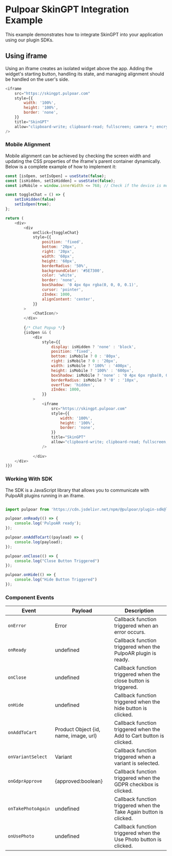 # Pulpoar SkinGPT Integration Example

This example demonstrates how to integrate SkinGPT into your application using our plugin SDKs.

## Using iframe
Using an iframe creates an isolated widget above the app. Adding the widget's starting button, handling its state, and managing alignment should be handled on the user's side.

```js
<iframe
    src="https://skingpt.pulpoar.com"
    style={{
        width: '100%',
        height: '100%',
        border: 'none',
    }}
    title="SkinGPT"
    allow="clipboard-write; clipboard-read; fullscreen; camera *; encrypted-media;"
/>
```
### Mobile Alignment
Mobile alignment can be achieved by checking the screen width and updating the CSS properties of the iframe's parent container dynamically. Below is a complete example of how to implement it:
```js
const [isOpen, setIsOpen] = useState(false);
const [isHidden, setIsHidden] = useState(false);
const isMobile = window.innerWidth <= 768; // Check if the device is mobile

const toggleChat = () => {
    setIsHidden(false)
    setIsOpen(true);
};

return (
    <div>
        <div
            onClick={toggleChat}
            style={{
                position: 'fixed',
                bottom: '20px',
                right: '20px',
                width: '60px',
                height: '60px',
                borderRadius: '50%',
                backgroundColor: '#5E7300',
                color: 'white',
                border: 'none',
                boxShadow: '0 4px 6px rgba(0, 0, 0, 0.1)',
                cursor: 'pointer',
                zIndex: 1000,
                alignContent: 'center',
            }}
        >
            <ChatIcon/>
        </div>
        
        {/* Chat Popup */}
        {isOpen && (
            <div
                style={{
                    display: isHidden ? 'none' : 'block',
                    position: 'fixed',
                    bottom: isMobile ? 0 : '80px',
                    right: isMobile ? 0 : '20px',
                    width: isMobile ? '100%' : '400px',
                    height: isMobile ? '100%' : '600px',
                    boxShadow: isMobile ? 'none' : '0 4px 6px rgba(0, 0, 0, 0.1)',
                    borderRadius: isMobile ? '0' : '10px',
                    overflow: 'hidden',
                    zIndex: 1000,
                }}
            >
                <iframe
                    src="https://skingpt.pulpoar.com"
                    style={{
                        width: '100%',
                        height: '100%',
                        border: 'none',
                    }}
                    title="SkinGPT"
                    allow="clipboard-write; clipboard-read; fullscreen; camera *; encrypted-media; gyroscope; picture-in-picture"
                />
        
            </div>
    </div>
)})
```
### Working With SDK
The SDK is a JavaScript library that allows you to communicate with PulpoAR plugins running in an iframe.

```js

import pulpoar from 'https://cdn.jsdelivr.net/npm/@pulpoar/plugin-sdk@latest';

pulpoar.onReady(() => {
    console.log('PulpoAR ready');
});

pulpoar.onAddToCart((payload) => {
    console.log(payload);
});

pulpoar.onClose(() => {
    console.log("Close Button Triggered")
});

pulpoar.onHide(() => {
    console.log("Hide Button Triggered")
});


```



### Component Events


| Event              | Payload                                                                                           | Description                                                         |
|--------------------|---------------------------------------------------------------------------------------------------|---------------------------------------------------------------------|
| `onError`          | Error                                                                                             | Callback function triggered when an error occurs.                   |
| `onReady`          | undefined	                                                                                     | Callback function triggered when the PulpoAR plugin is ready.       |
| `onClose`          | undefined	                                                                                    | Callback function triggered when the close button is triggered.     |
| `onHide`           | undefined	                                                                                    | Callback function triggered when the hide button is clicked.        |
| `onAddToCart`      | Product Object {id, name, image, url}	                                                            | Callback function triggered when the Add to Cart button is clicked. |
| `onVariantSelect`  | Variant                                                                                           | Callback function triggered when a variant is selected.             |
| `onGdprApprove`    | {approved:boolean}                                                                                | Callback function triggered when the GDPR checkbox is clicked.      |
| `onTakePhotoAgain` | undefined                                                                                         | Callback function triggered when the Take Again button is clicked.  |
| `onUsePhoto`       | undefined                                                                                         | Callback function triggered when the Use Photo button is clicked.   |
